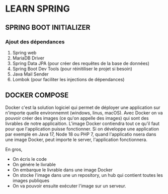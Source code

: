 # LEARN SPRING

## SPRING BOOT INITIALIZER
### Ajout des dépendances 
1. Spring web 
2. MariaDB Driver 
3. Spring Data JPA (pour créer des requêtes de la base de données) 
4. Spring Boot Dev Tools (pour réinitiliser le projet si besoin)
5. Java Mail Sender 
6. Lombok (pour faciliter les injections de dépendances)

## DOCKER COMPOSE
 Docker c'est la solution logiciel qui permet de déployer une application sur n'importe quelle environnemnt (windows, linus, macOS). 
 Avec Docker on va pouvoir créer des images (ce qu'on appelle des images) qui sont des livrables de notre applicaition. L'image Docker contiendra tout ce qu'il faut pour que l'application puisse fonctionner. Si on développe une application par exemple en Java 17, Node 18 ou PHP 7, quand l'applicatio nsera dans une image Docker, peut importe le server, l'application fonctionnera. 
 
En gros, 
- On écris le code
- On génére le livrable 
- On embarque le livrable dans une image Docker 
- On stocke l'image dans une un repository, un hub qui contient toutes les images publiques
- On va pouvoir ensuite exécuter l'image sur un serveur.